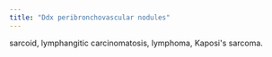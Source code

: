 ```yaml
---
title: "Ddx peribronchovascular nodules"
---
```

sarcoid, lymphangitic carcinomatosis, lymphoma, Kaposi's sarcoma.

